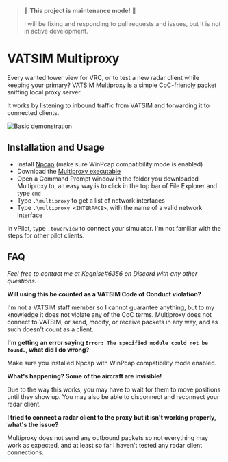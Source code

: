 > 🚧 **This project is maintenance mode!** 🚧
> 
> I will be fixing and responding to pull requests and issues, but it is not in active development.

# VATSIM Multiproxy

Every wanted tower view for VRC, or to test a new radar client while keeping your primary? VATSIM Multiproxy is a simple CoC-friendly packet sniffing local proxy server.

It works by listening to inbound traffic from VATSIM and forwarding it to connected clients.

![Basic demonstration](https://doggo.ninja/FagUul.jpg)

## Installation and Usage

- Install [Npcap](https://nmap.org/npcap/dist/npcap-1.31.exe) (make sure WinPcap compatibility mode is enabled)
- Download the [Multiproxy executable](https://github.com/kognise/vatsim-multiproxy/releases/latest)
- Open a Command Prompt window in the folder you downloaded Multiproxy to, an easy way is to click in the top bar of File Explorer and type `cmd`
- Type `.\multiproxy` to get a list of network interfaces
- Type `.\multiproxy <INTERFACE>`, with the name of a valid network interface

In vPilot, type `.towerview` to connect your simulator. I'm not familiar with the steps for other pilot clients.

## FAQ

*Feel free to contact me at Kognise#6356 on Discord with any other questions.*

**Will using this be counted as a VATSIM Code of Conduct violation?**

I'm not a VATSIM staff member so I cannot guarantee anything, but to my knowledge it does not violate any of the CoC terms. Multiproxy does not connect to VATSIM, or send, modify, or receive packets in any way, and as such doesn't count as a client.

**I'm getting an error saying `Error: The specified module could not be found.`, what did I do wrong?**

Make sure you installed Npcap with WinPcap compatibility mode enabled.

**What's happening? Some of the aircraft are invisible!**

Due to the way this works, you may have to wait for them to move positions until they show up. You may also be able to disconnect and reconnect your radar client.

**I tried to connect a radar client to the proxy but it isn't working properly, what's the issue?**

Multiproxy does not send any outbound packets so not everything may work as expected, and at least so far I haven't tested any radar client connections.
